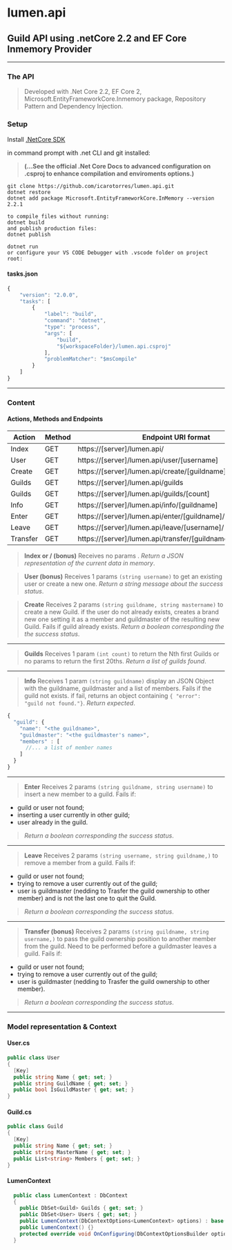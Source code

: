 ﻿# lumen.api
## Guild API using .netCore 2.2 and EF Core Inmemory Provider
___
### The API
> Developed with .Net Core 2.2, EF Core 2, Microsoft.EntityFrameworkCore.Inmemory package, Repository Pattern and Dependency Injection.

### Setup

Install [.NetCore SDK ](https://dotnet.microsoft.com/download "microsoft downloads")

in command prompt with .net CLI and git installed:
>__(...See the official .Net Core Docs to advanced configuration on <projectname>.csproj to enhance compilation and enviroments options.)__
```
git clone https://github.com/icarotorres/lumen.api.git
dotnet restore
dotnet add package Microsoft.EntityFrameworkCore.InMemory --version 2.2.1	

to compile files without running:
dotnet build
and publish production files:
dotnet publish

dotnet run
or configure your VS CODE Debugger with .vscode folder on project root:
```
#### tasks.json
``` js
{
    "version": "2.0.0",
    "tasks": [
        {
            "label": "build",
            "command": "dotnet",
            "type": "process",
            "args": [
                "build",
                "${workspaceFolder}/lumen.api.csproj"
            ],
            "problemMatcher": "$msCompile"
        }
    ]
}
```
___

### Content

#### Actions, Methods and Endpoints
| Action | Method | Endpoint URI format |
| -------| -------| -------------------|
| Index | GET | https://[server]/lumen.api/ |
| User | GET | https://[server]/lumen.api/user/[username] |
| Create | GET | https://[server]/lumen.api/create/[guildname]/[mastername] |
| Guilds | GET | https://[server]/lumen.api/guilds |
| Guilds | GET | https://[server]/lumen.api/guilds/[count] |
| Info | GET | https://[server]/lumen.api/info/[guildname] |
| Enter | GET | https://[server]/lumen.api/enter/[guildname]/[username] |
| Leave | GET | https://[server]/lumen.api/leave/[username]/[guildname] |
| Transfer | GET | https://[server]/lumen.api/transfer/[guildname]/[username] |

> **Index or / (bonus)**
> Receives no params .
> _Return a JSON representation of the current data in memory_.

> **User (bonus)**
> Receives 1 params `(string username)` to get an existing user or create a new one.
> _Return a string message about the success status_.

> **Create**
> Receives 2 params `(string guildname, string mastername)` to create a new Guild.
> if the user do not already exists, creates a brand new one setting it as a member and guildmaster of the resulting new Guild.
> Fails if guild already exists.
> _Return a boolean corresponding the the success status_.
___
> **Guilds**
> Receives 1 param `(int count)` to return the Nth first Guilds or no params to return the first 20ths.
> _Return a list of guilds found_.
___
> **Info**
> Receives 1 param `(string guildname)` display an JSON Object with the guildname, guildmaster and a list of members.
> Fails if the guild not exists.
> if fail, returns an object containing `{ "error":  "guild not found."}`.
> _Return expected_.
``` js
{
  "guild": {
    "name": "<the guildname>",
    "guildmaster": "<the guildmaster's name>",
    "members" : [
      //... a list of member names
    ]
  }
}
```
___
> **Enter**
> Receives 2 params `(string guildname, string username)` to insert a new member to a guild.
> Fails if: 
+ guild or user not found;
+ inserting a user currently in other guild;
+ user already in the guild.
> _Return a boolean corresponding the success status_.
___

> **Leave**
> Receives 2 params `(string username, string guildname,)` to remove a member from a guild.
> Fails if: 
+ guild or user not found;
+ trying to remove a user currently out of the guild;
+ user is guildmaster (nedding to Trasfer the guild ownership to other member) and is not the last one to quit the Guild.
> _Return a boolean corresponding the success status_.
___
> **Transfer (bonus)**
> Receives 2 params `(string guildname, string username,)` to pass the guild ownership position to another member from the guild.
> Need to be performed before a guildmaster leaves a guild.
> Fails if: 
+ guild or user not found;
+ trying to remove a user currently out of the guild;
+ user is guildmaster (nedding to Trasfer the guild ownership to other member).
> _Return a boolean corresponding the success status_.
___
### Model representation & Context
#### User.cs
``` c#
public class User
{
  [Key]
  public string Name { get; set; }
  public string GuildName { get; set; }
  public bool IsGuildMaster { get; set; }
}
```

#### Guild.cs
``` c#
public class Guild
{
  [Key]
  public string Name { get; set; }
  public string MasterName { get; set; }
  public List<string> Members { get; set; }
}
```

#### LumenContext
``` c#
  public class LumenContext : DbContext
  {
    public DbSet<Guild> Guilds { get; set; }
    public DbSet<User> Users { get; set; }
    public LumenContext(DbContextOptions<LumenContext> options) : base(options) { }
    public LumenContext() {}
    protected override void OnConfiguring(DbContextOptionsBuilder options) => options.UseInMemoryDatabase("lumenInMemoryDB");
  }
```
